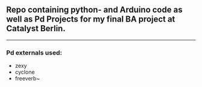 ## Repo containing python- and Arduino code as well as Pd Projects for my final BA project at Catalyst Berlin.

---
### Pd externals used:
- zexy
- cyclone
- freeverb~